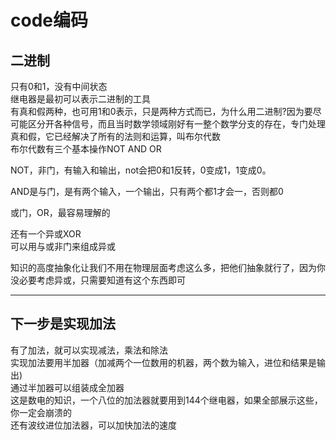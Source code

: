 # code编码  
## 二进制   
只有0和1，没有中间状态  
继电器是最初可以表示二进制的工具  
有真和假两种，也可用1和0表示，只是两种方式而已，为什么用二进制?因为要尽可能区分开各种信号，而且当时数学领域刚好有一整个数学分支的存在，专门处理真和假，它已经解决了所有的法则和运算，叫布尔代数  
布尔代数有三个基本操作NOT AND OR  
	
NOT，非门，有输入和输出，not会把0和1反转，0变成1，1变成0。  
	
AND是与门，是有两个输入，一个输出，只有两个都1才会一，否则都0  
	
或门，OR，最容易理解的  
	
还有一个异或XOR   
可以用与或非门来组成异或  
	
知识的高度抽象化让我们不用在物理层面考虑这么多，把他们抽象就行了，因为你没必要考虑异或，只需要知道有这个东西即可  
	
***
## 下一步是实现加法   
有了加法，就可以实现减法，乘法和除法   
实现加法要用半加器（加减两个一位数用的机器，两个数为输入，进位和结果是输出)  
通过半加器可以组装成全加器  
这是数电的知识，一个八位的加法器就要用到144个继电器，如果全部展示这些，你一定会崩溃的    
还有波纹进位加法器，可以加快加法的速度  